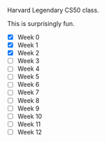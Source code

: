 Harvard Legendary CS50 class.

This is surprisingly fun.

- [x] Week 0
- [x] Week 1
- [x] Week 2
- [ ] Week 3
- [ ] Week 4
- [ ] Week 5
- [ ] Week 6
- [ ] Week 7
- [ ] Week 8
- [ ] Week 9
- [ ] Week 10
- [ ] Week 11
- [ ] Week 12
